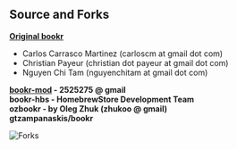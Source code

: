 ## Source and Forks

**[Original bookr](https://sourceforge.net/projects/bookr/)**

- Carlos Carrasco Martinez (carloscm at gmail dot com)
- Christian Payeur (christian dot payeur at gmail dot com)
- Nguyen Chi Tam (nguyenchitam at gmail dot com)

**[bookr-mod](https://code.google.com/archive/p/bookr-mod/) - 2525275 @ gmail**  
**bookr-hbs - HomebrewStore Development Team**  
**ozbookr - by Oleg Zhuk (zhukoo @ gmail)**  
**gtzampanaskis/bookr**

![Forks](https://github.com/pathway27/bookr-mod-vita/blob/master/forks.png)